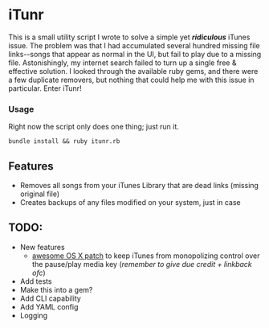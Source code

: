 # iTunr
This is a small utility script I wrote to solve a simple yet ***ridiculous*** iTunes issue. The problem was that I had accumulated several hundred missing file links--songs that appear as normal in the UI, but fail to play due to a missing file. Astonishingly, my internet search failed to turn up a single free & effective solution. I looked through the available ruby gems, and there were a few duplicate removers, but nothing that could help me with this issue in particular. Enter iTunr!

### Usage
Right now the script only does one thing; just run it.

    bundle install && ruby itunr.rb


## Features
- Removes all songs from your iTunes Library that are dead links (missing original file)
- Creates backups of any files modified on your system, just in case

## TODO:
- New features
    - [awesome OS X patch] to keep iTunes from monopolizing control over the pause/play media key (*remember to give due credit + linkback ofc*)
- Add tests
- Make this into a gem?
- Add CLI capability
- Add YAML config
- Logging


[awesome OS X patch]:http://www.thebitguru.com/projects/iTunesPatch